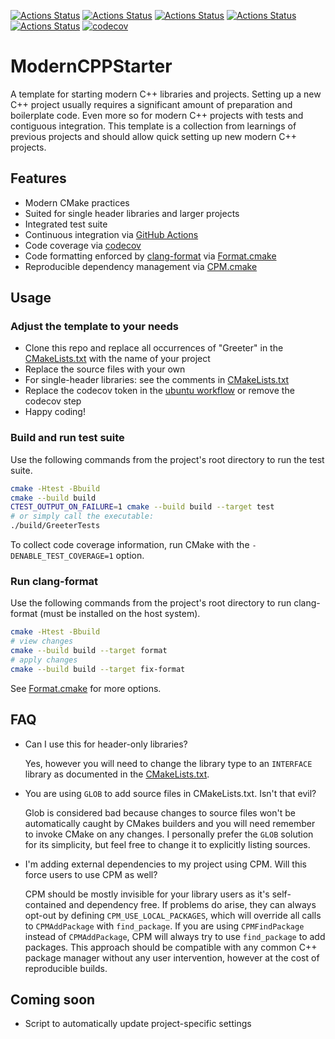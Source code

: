 [![Actions Status](https://github.com/TheLartians/ModernCPPStarter/workflows/MacOS/badge.svg)](https://github.com/TheLartians/Greeter/actions)
[![Actions Status](https://github.com/TheLartians/ModernCPPStarter/workflows/Windows/badge.svg)](https://github.com/TheLartians/Greeter/actions)
[![Actions Status](https://github.com/TheLartians/ModernCPPStarter/workflows/Ubuntu/badge.svg)](https://github.com/TheLartians/Greeter/actions)
[![Actions Status](https://github.com/TheLartians/ModernCPPStarter/workflows/Style/badge.svg)](https://github.com/TheLartians/Greeter/actions)
[![Actions Status](https://github.com/TheLartians/ModernCPPStarter/workflows/Install/badge.svg)](https://github.com/TheLartians/Greeter/actions)
[![codecov](https://codecov.io/gh/TheLartians/ModernCPPStarter/branch/master/graph/badge.svg)](https://codecov.io/gh/TheLartians/ModernCPPStarter)

# ModernCPPStarter

A template for starting modern C++ libraries and projects.
Setting up a new C++ project usually requires a significant amount of preparation and boilerplate code.
Even more so for modern C++ projects with tests and contiguous integration.
This template is a collection from learnings of previous projects and should allow quick setting up new modern C++ projects.

## Features

- Modern CMake practices
- Suited for single header libraries and larger projects
- Integrated test suite
- Continuous integration via [GitHub Actions](https://help.github.com/en/actions/)
- Code coverage via [codecov](https://codecov.io)
- Code formatting enforced by [clang-format](https://clang.llvm.org/docs/ClangFormat.html) via [Format.cmake](https://github.com/TheLartians/Format.cmake)
- Reproducible dependency management via [CPM.cmake](https://github.com/TheLartians/CPM.cmake)

## Usage

### Adjust the template to your needs

- Clone this repo and replace all occurrences of "Greeter" in the [CMakeLists.txt](CMakeLists.txt) with the name of your project
- Replace the source files with your own
- For single-header libraries: see the comments in [CMakeLists.txt](CMakeLists.txt)
- Replace the codecov token in the [ubuntu workflow](.github/workflows/ubuntu.yml) or remove the codecov step
- Happy coding!

### Build and run test suite

Use the following commands from the project's root directory to run the test suite.

```bash
cmake -Htest -Bbuild
cmake --build build
CTEST_OUTPUT_ON_FAILURE=1 cmake --build build --target test
# or simply call the executable: 
./build/GreeterTests
```

To collect code coverage information, run CMake with the `-DENABLE_TEST_COVERAGE=1` option.

### Run clang-format

Use the following commands from the project's root directory to run clang-format (must be installed on the host system).

```bash
cmake -Htest -Bbuild
# view changes
cmake --build build --target format
# apply changes
cmake --build build --target fix-format
```

See [Format.cmake](https://github.com/TheLartians/Format.cmake) for more options.

## FAQ

  - Can I use this for header-only libraries?

    Yes, however you will need to change the library type to an `INTERFACE` library as documented in the [CMakeLists.txt](CMakeLists.txt).

  - You are using `GLOB` to add source files in CMakeLists.txt. Isn't that evil?

    Glob is considered bad because changes to source files won't be automatically caught by CMakes builders and you will need remember to invoke CMake on any changes.
    I personally prefer the `GLOB` solution for its simplicity, but feel free to change it to explicitly listing sources.

  - I'm adding external dependencies to my project using CPM. Will this force users to use CPM as well?

    CPM should be mostly invisible for your library users as it's self-contained and dependency free.
    If problems do arise, they can always opt-out by defining `CPM_USE_LOCAL_PACKAGES`, which will override all calls to `CPMAddPackage` with `find_package`.
    If you are using `CPMFindPackage` instead of `CPMAddPackage`, CPM will always try to use `find_package` to add packages.
    This approach should be compatible with any common C++ package manager without any user intervention, however at the cost of reproducible builds.

## Coming soon

- Script to automatically update project-specific settings
